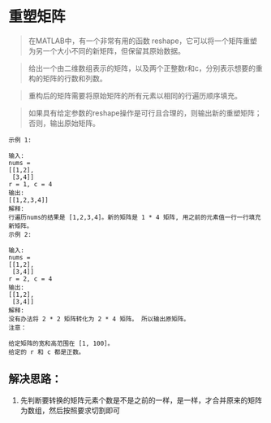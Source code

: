 # 重塑矩阵

> 在MATLAB中，有一个非常有用的函数 reshape，它可以将一个矩阵重塑为另一个大小不同的新矩阵，但保留其原始数据。

> 给出一个由二维数组表示的矩阵，以及两个正整数r和c，分别表示想要的重构的矩阵的行数和列数。

> 重构后的矩阵需要将原始矩阵的所有元素以相同的行遍历顺序填充。

> 如果具有给定参数的reshape操作是可行且合理的，则输出新的重塑矩阵；否则，输出原始矩阵。

```
示例 1:

输入:
nums =
[[1,2],
 [3,4]]
r = 1, c = 4
输出:
[[1,2,3,4]]
解释:
行遍历nums的结果是 [1,2,3,4]。新的矩阵是 1 * 4 矩阵, 用之前的元素值一行一行填充新矩阵。
示例 2:

输入:
nums =
[[1,2],
 [3,4]]
r = 2, c = 4
输出:
[[1,2],
 [3,4]]
解释:
没有办法将 2 * 2 矩阵转化为 2 * 4 矩阵。 所以输出原矩阵。
注意：

给定矩阵的宽和高范围在 [1, 100]。
给定的 r 和 c 都是正数。
```

## 解决思路：
1. 先判断要转换的矩阵元素个数是不是之前的一样，是一样，才合并原来的矩阵为数组，然后按照要求切割即可
